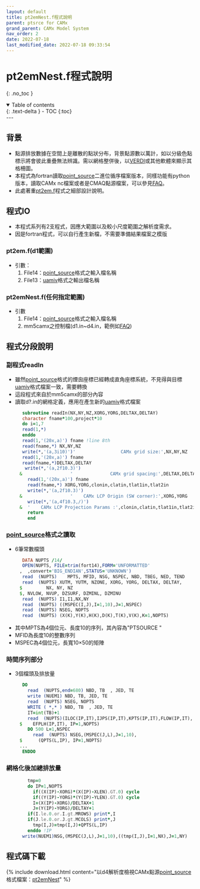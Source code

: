 ```yaml
---
layout: default
title: pt2emNest.f程式說明
parent: ptsrce for CAMx
grand_parent: CAMx Model System
nav_order: 2
date: 2022-07-18
last_modified_date: 2022-07-18 09:33:54
---
```


# pt2emNest.f程式說明

{: .no_toc }

<details open markdown="block">
  <summary>
    Table of contents
  </summary>
  {: .text-delta }
- TOC
{:toc}
</details>
---

## 背景

- 點源排放數據在空間上是離散的點狀分布，背景點源數以萬計，如以分級色點標示將會彼此重疊無法辨識。需以網格整併後，以[VERDI][VERDI]或其他軟體來顯示其格柵圖。
- 本程式為fortran讀取[point_source][ptsrc_fmt]二進位循序檔案版本，同樣功能有python版本，讀取CAMx nc檔案或者是CMAQ點源檔案，可以參見[FAQ][emis]。
- 此處著重[pt2em.f](https://github.com/sinotec2/Focus-on-Air-Quality/blob/main/CAMx/ptse/pt2emNest.f)程式之細部設計說明。

## 程式IO

- 本程式系列有2支程式，因應大範圍以及較小尺度範圍之解析度需求。
- 因是fortran程式，可以自行產生新檔，不需要準備結果檔案之模版

### pt2em.f(d1範圍)

- 引數：
  1. File14：[point_source][ptsrc_fmt]格式之輸入檔名稱
  1. File13：[uamiv][uamiv]格式之輸出檔名稱

### pt2emNest.f(任何指定範圍)

- 引數
  1. File14：[point_source][ptsrc_fmt]格式之輸入檔名稱
  1. mm5camx之控制檔(d1.in\~d4.in，範例如[FAQ][emis])

## 程式分段說明

### 副程式readIn

- 雖然[point_source][ptsrc_fmt]格式的煙囪座標已經轉成直角座標系統，不見得與目標[uamiv][uamiv]格式檔案一致，需要轉換
- 這段程式來自於mm5camx的部分內容
- 讀取d?.in的網格定義，應用在產生新的[uamiv][uamiv]格式檔案

```fortran
      subroutine readIn(NX,NY,NZ,XORG,YORG,DELTAX,DELTAY)
      character fname*100,project*10
      do i=1,7
      read(1,*)
      enddo
      read(1,'(20x,a)') fname !line 8th
      read(fname,*) NX,NY,NZ
      write(*,'(a,3i10)')'                 CAMx grid size:',NX,NY,NZ
      read(1,'(20x,a)') fname
      read(fname,*)DELTAX,DELTAY
       write(*,'(a,2f10.3)')
     &                  '              CAMx grid spacing:',DELTAX,DELTAY
        read(1,'(20x,a)') fname
        read(fname,*) XORG,YORG,clonin,clatin,tlat1in,tlat2in
        write(*,'(a,2f10.3)')
     &                  '    CAMx LCP Origin (SW corner):',XORG,YORG
        write(*,'(a,4f10.3,/)')
     &  '    CAMx LCP Projection Params :',clonin,clatin,tlat1in,tlat2in
        return
        end
```

### [point_source][ptsrc_fmt]格式之讀取

- 6筆常數檔頭

```fortran
      DATA NUPTS /14/
      OPEN(NUPTS, FILE=trim(fort14),FORM='UNFORMATTED'
     ,  ,convert='BIG_ENDIAN',STATUS='UNKNOWN')
      read  (NUPTS)    MPTS, MFID, NSG, NSPEC, NBD, TBEG, NED, TEND
      read  (NUPTS) XUTM, YUTM, NZONE, XORG, YORG, DELTAX, DELTAY,
     $         NX, NY, NZ
     $, NVLOW, NVUP, DZSURF, DZMINL, DZMINU
      read  (NUPTS) I1,I1,NX,NY
      read  (NUPTS) ((MSPEC(I,J),I=1,10),J=1,NSPEC)
      read  (NUPTS) NSEG, NOPTS
      read  (NUPTS) (X(K),Y(K),H(K),D(K),T(K),V(K),K=1,NOPTS)
```

- 其中MPTS為4個位元、長度10的序列，其內容為"PTSOURCE  "
- MFID為長度10的整數序列
- MSPEC為4個位元，長寬10&times;50的矩陣

### 時間序列部分

- 3個檔頭及排放量

```fortran
      DO
        read  (NUPTS,end=680) NBD, TB  , JED, TE
        write (NUEM1) NBD, TB, JED, TE
        read  (NUPTS) NSEG, NOPTS
        WRITE ( *,* ) NBD, TB  , JED, TE
        IT=int(TB)+1
        read  (NUPTS)(ILOC(IP,IT),IJPS(IP,IT),KPTS(IP,IT),FLOW(IP,IT),
     $    EFPLH(IP,IT), IP=1,NOPTS)
        DO 500 L=1,NSPEC
          read  (NUPTS) NSEG,(MSPEC(J,L),J=1,10),
     $      (QPTS(L,IP), IP=1,NOPTS)
     ...
      ENDDO
```

### 網格化後加總排放量

```fortran
        tmp=0
        do IP=1,NOPTS
          if((X(IP)-XORG)*(X(IP)-XLEN).GT.0) cycle
          if((Y(IP)-YORG)*(Y(IP)-YLEN).GT.0) cycle
          I=(X(IP)-XORG)/DELTAX+1
          J=(Y(IP)-YORG)/DELTAY+1
        if(I.le.0.or.I.gt.MROWS) print*,I
        if(J.le.0.or.J.gt.MCOLS) print*,J
          tmp(I,J)=tmp(I,J)+QPTS(L,IP)
        enddo !IP
      write(NUEM1)NSG,(MSPEC(J,L),J=1,10),((tmp(I,J),I=1,NX),J=1,NY)
```

## 程式碼下載

{% include download.html content="以d4解析度檢視CAMx點源[point_source][ptsrc_fmt]格式檔案：[pt2emNest](https://github.com/sinotec2/Focus-on-Air-Quality/blob/main/CAMx/ptse/pt2emNest.f)" %}


[ptsrc_fmt]: <https://sinotec2.github.io/FAQ/2022/07/18/PTSRCE_format.html> "CAMx點源格式說明"
[emis]: <https://sinotec2.github.io/FAQ/2022/07/04/emis.html#點源轉檔結果之確認> "FAQ->CMAQ/CAMx排放量檔案之轉換->點源轉檔結果之確認"
[uamiv]: <https://github.com/sinotec2/camxruns/wiki/CAMx(UAM)的檔案格式> "CAMx所有二進制 I / O文件的格式，乃是遵循早期UAM(城市空氣流域模型EPA，1990年）建立的慣例。 該二進制文件包含4筆不隨時間改變的表頭記錄，其後則為時間序列的數據記錄。詳見CAMx(UAM)的檔案格式"
[VERDI]: <https://www.airqualitymodeling.org/index.php/VERDI_1.5_User_Manual> "Visualization Environment for Rich Data Interpretation"